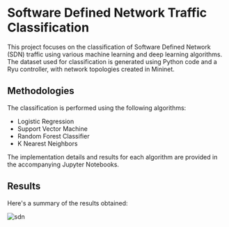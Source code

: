 # Software Defined Network Traffic Classification

This project focuses on the classification of Software Defined Network (SDN) traffic using various machine learning and deep learning algorithms. The dataset used for classification is generated using Python code and a Ryu controller, with network topologies created in Mininet.

## Methodologies

The classification is performed using the following algorithms:

- Logistic Regression
- Support Vector Machine
- Random Forest Classifier
- K Nearest Neighbors

The implementation details and results for each algorithm are provided in the accompanying Jupyter Notebooks.

## Results

Here's a summary of the results obtained:

![sdn](https://github.com/Samarth-Sharma-G/SDN-traffic-classification/assets/107587243/50c370d3-5a66-4895-b434-3f0859d8c34a)
